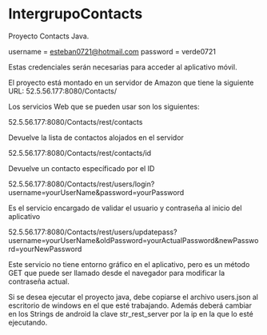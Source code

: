# IntergrupoContacts
Proyecto Contacts Java.

username = esteban0721@hotmail.com
password = verde0721

Estas credenciales serán necesarias para acceder al aplicativo móvil.

El proyecto está montado en un servidor de Amazon que tiene la siguiente URL:
52.5.56.177:8080/Contacts/

Los servicios Web que se pueden usar son los siguientes:

52.5.56.177:8080/Contacts/rest/contacts

Devuelve la lista de contactos alojados en el servidor

52.5.56.177:8080/Contacts/rest/contacts/id

Devuelve un contacto específicado por el ID

52.5.56.177:8080/Contacts/rest/users/login?username=yourUserName&password=yourPassword

Es el servicio encargado de validar el usuario y contraseña al inicio del aplicativo

52.5.56.177:8080/Contacts/rest/users/updatepass?username=yourUserName&oldPassword=yourActualPassword&newPassword=yourNewPassword

Este servicio no tiene entorno gráfico en el aplicativo, pero es un método GET que puede ser llamado desde el navegador para modificar la contraseña actual.


Si se desea ejecutar el proyecto java, debe copiarse el archivo users.json al escritorio de windows en el que esté trabajando.
Además deberá cambiar en los Strings de android la clave str_rest_server por la ip en la que lo esté ejecutando.
